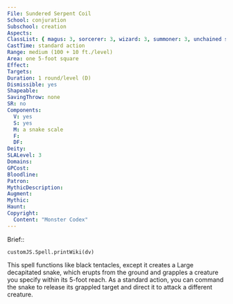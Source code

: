 ```yaml
---
File: Sundered Serpent Coil
School: conjuration
Subschool: creation
Aspects: 
ClassList: { magus: 3, sorcerer: 3, wizard: 3, summoner: 3, unchained summoner: 3, witch: 3 }
CastTime: standard action
Range: medium (100 + 10 ft./level)
Area: one 5-foot square
Effect: 
Targets: 
Duration: 1 round/level (D)
Dismissible: yes
Shapeable: 
SavingThrow: none
SR: no
Components:
  V: yes
  S: yes
  M: a snake scale
  F: 
  DF: 
Deity: 
SLALevel: 3
Domains: 
GPCost: 
Bloodline: 
Patron: 
MythicDescription: 
Augment: 
Mythic: 
Haunt: 
Copyright:
  Content: "Monster Codex"
---
```

Brief:: 

```dataviewjs
customJS.Spell.printWiki(dv)
```

This spell functions like black tentacles, except it creates a Large decapitated snake, which erupts from the ground and grapples a creature you specify within its 5-foot reach. As a standard action, you can command the snake to release its grappled target and direct it to attack a different creature.
